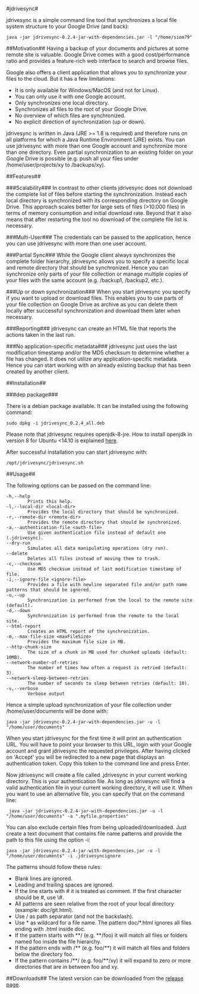 #jdrivesync#

jdrivesync is a simple command line tool that synchronizes a local file system structure to your Google Drive (and back):

    java -jar jdrivesync-0.2.4-jar-with-dependencies.jar -l "/home/siom79"

##Motivation##
Having a backup of your documents and pictures at some remote site is valuable. Google Drive
comes with a good cost/performance ratio and provides a feature-rich web interface to search and browse files.

Google also offers a client application that allows you to synchronize your files to the cloud. But it has a few limitations:
* It is only available for Windows/MacOS (and not for Linux).
* You can only use it with one Google account.
* Only synchronizes one local directory.
* Synchronizes all files to the root of your Google Drive.
* No overview of which files are synchronized.
* No explicit direction of synchronization (up or down).

jdrivesync is written in Java (JRE >= 1.8 is required) and therefore runs on all platforms for which a Java Runtime Environment (JRE) exists.
You can use jdrivesync with more than one Google account and synchronize more than one directory. Even partial synchronization to an existing
folder on your Google Drive is possible (e.g. push all your files under /home/user/projects/xy to /backups/xy).

##Features##

###Scalability###
In contrast to other clients jdrivesync does not download the complete list of files before starting the synchronization. Instead each local directory
is synchronized with its corresponding directory on Google Drive. This approach scales better for large sets of files (>10.000 files) in terms of memory
consumption and initial download rate. Beyond that it also means that after restarting the tool no download of the complete file list is necessary.

###Multi-User###
The credentials can be passed to the application, hence you can use jdrivesync with more than one user account.

###Partial Sync###
While the Google client always synchronizes the complete folder hierarchy, jdrivesync allows you to specify a specific local and remote directory
that should be synchronized. Hence you can synchronize only parts of your file collection or manage multiple copies of your files with the same account
(e.g. /backup1, /backup2, etc.).

###Up or down synchronization###
When you start jdrivesync you specify if you want to upload or download files. This enables you to use parts of your file
collection on Google Drive as archive as you can delete them locally after successful synchronization and download them later when necessary.

###Reporting###
jdrivesync can create an HTML file that reports the actions taken in the last run.

###No application-specific metadata###
jdrivesync just uses the last modification timestamp and/or the MD5 checksum to determine whether a file has changed.
It does not utilize any application-specific metadata. Hence you can start working with an already existing backup that has been created by another client.

##Installation##

###dep package###

There is a debian package available. It can be installed using the following command:

    sudo dpkg -i jdrivesync_0.2.4_all.deb

Please note that jdrivesync requires openjdk-8-jre. How to install openjdk in version 8 for Ubuntu <14.10 is explained
[here](http://askubuntu.com/questions/464755/how-to-install-openjdk-8-on-14-04-lts).

After successful installation you can start jdrivesync with:

    /opt/jdrivesync/jdrivesync.sh

##Usage##

The following options can be passed on the command line:

    -h,--help
            Prints this help.
    -l,--local-dir <local-dir>
            Provides the local directory that should be synchronized.
    -r,--remote-dir <remote-dir>
            Provides the remote directory that should be synchronized.
    -a,--authentication-file <auth-file>
            Use given authentication file instead of default one (.jdrivesync).
    --dry-run
            Simulates all data manipulating operations (dry run).
    --delete
            Deletes all files instead of moving them to trash.
    -c,--checksum
            Use MD5 checksum instead of last modification timestamp of file.
    -i,--ignore-file <ignore-file>
            Provides a file with newline separated file and/or path name patterns that should be ignored.
    -u,--up
            Synchronization is performed from the local to the remote site (default).
    -d,--down
            Synchronization is performed from the remote to the local site.
    --html-report
            Creates an HTML report of the synchronization.
    -m,--max-file-size <maxFileSize>
            Provides the maximum file size in MB.
    --http-chunk-size
            The size of a chunk in MB used for chunked uploads (default: 10MB).
    --network-number-of-retries
            The number of times how often a request is retried (default: 3).
    --network-sleep-between-retries
            The number of seconds to sleep between retries (default: 10).
    -v,--verbose
            Verbose output

Hence a simple upload synchronization of your file collection under /home/user/documents will be done with:

    java -jar jdrivesync-0.2.4-jar-with-dependencies.jar -u -l "/home/user/documents"

When you start jdrivesync for the first time it will print an authentication URL. You will have to point your browser
to this URL, login with your Google account and grant jdrivesync the requested privileges. After having clicked on
'Accept' you will be redirected to a new page that displays an authentication token. Copy this token to
the command line and press Enter.

Now jdrivesync will create a file called .jdrivesync in your current working directory. This is your authentication file.
As long as jdrivesync will find a valid authentication file in your current working directory, it will use it. When you
want to use an alternative file, you can specify that on the command line:

     java -jar jdrivesync-0.2.4-jar-with-dependencies.jar -u -l "/home/user/documents" -a ".myfile.properties"

You can also exclude certain files from being uploaded/downloaded. Just create a text document that contains file name
patterns and provide the path to this file using the option -i:

    java -jar jdrivesync-0.2.4-jar-with-dependencies.jar -u -l "/home/user/documents" -i .jdrivesyncignore
    
The patterns should follow these rules:
* Blank lines are ignored.
* Leading and trailing spaces are ignored.
* If the line starts with # it is treated as comment. If the first character should be #, use \\#.
* All patterns are seen relative from the root of your local directory (example: doc/git.html).
* Use / as path separator (and not the backslash).
* Use \* as wildcard for a file name. The pattern doc/*.html ignores all files ending with .html inside doc.
* If the pattern starts with \*\*/ (e.g. \*\*/foo) it will match all files or folders named foo inside the file hierarchy.
* If the pattern ends with /\*\* (e.g. foo/\*\*) it will match all files and folders below the directory foo.
* If the pattern contains /\*\*/ (e.g. foo/\*\*/xy) it will expand to zero or more directories that are in between foo and xy.

##Downloads##
The latest version can be downloaded from the [release page](https://github.com/siom79/jdrivesync/releases).
